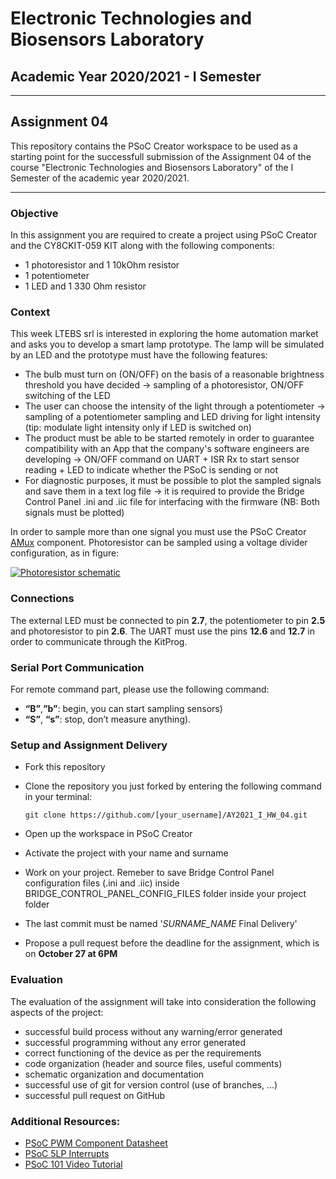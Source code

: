 # Electronic Technologies and Biosensors Laboratory
## Academic Year 2020/2021 - I Semester
---
## Assignment 04
This repository contains the PSoC Creator workspace to be used as a starting point for the successfull submission of the Assignment 04 of the course "Electronic Technologies and Biosensors Laboratory" of the I Semester of the academic year 2020/2021.

---
### Objective
In this assignment you are required to create a project using PSoC Creator and the CY8CKIT-059 KIT along with the following components:
-	1 photoresistor and 1 10kOhm resistor
-	1 potentiometer
-	1 LED and 1 330 Ohm resistor

### Context
This week LTEBS srl is interested in exploring the home automation market and asks you to develop a smart lamp prototype. The lamp will be simulated by an LED and the prototype must have the following features:
- The bulb must turn on (ON/OFF) on the basis of a reasonable brightness threshold you have decided -> sampling of a photoresistor, ON/OFF switching of the LED
- The user can choose the intensity of the light through a potentiometer -> sampling of a potentiometer sampling and LED driving for light intensity (tip: modulate light intensity only if LED is switched on)
- The product must be able to be started remotely in order to guarantee compatibility with an App that the company's software engineers are developing -> ON/OFF command on UART + ISR Rx to start sensor reading + LED to indicate whether the PSoC is sending or not
- For diagnostic purposes, it must be possible to plot the sampled signals and save them in a text log file -> it is required to provide the Bridge Control Panel .ini and .iic file for interfacing with the firmware (NB: Both signals must be plotted)

In order to sample more than one signal you must use the PSoC Creator [AMux](https://www.cypress.com/documentation/component-datasheets/analog-multiplexer-amux) component.
Photoresistor can be sampled using a voltage divider configuration, as in figure:

<a href="https://ibb.co/Vm0pbTk"><img src="https://i.ibb.co/tXwPnD1/Cattura.jpg" alt="Photoresistor schematic" border="0"></a>

### Connections
The external LED must be connected to pin **2.7**, the potentiometer to pin **2.5** and photoresistor to pin **2.6**.
The UART must use the pins **12.6** and **12.7** in order to communicate through the KitProg.

### Serial Port Communication
For remote command part, please use the following command:
- **“B”**,**”b”**: begin, you can start sampling sensors)
- **“S”**, **“s”**: stop, don’t measure anything).

### Setup and Assignment Delivery
- Fork this repository 
- Clone the repository you just forked by entering the following command in your terminal:

    `git clone https://github.com/[your_username]/AY2021_I_HW_04.git`
- Open up the workspace in PSoC Creator
- Activate the project with your name and surname
- Work on your project. Remeber to save Bridge Control Panel configuration files (.ini and .iic) inside BRIDGE_CONTROL_PANEL_CONFIG_FILES folder inside your project folder
- The last commit must be named '*SURNAME_NAME* Final Delivery'
- Propose a pull request before the deadline for the assignment, which is on **October 27 at 6PM**


### Evaluation
The evaluation of the assignment will take into consideration the following aspects of the project:
- successful build process without any warning/error generated
- successful programming without any error generated
- correct functioning of the device as per the requirements
- code organization (header and source files, useful comments)
- schematic organization and documentation
- successful use of git for version control (use of branches, ...)
- successful pull request on GitHub


### Additional Resources:
- [PSoC PWM Component Datasheet](https://www.cypress.com/file/376411/download)
- [PSoC 5LP Interrupts](https://www.cypress.com/file/44256/download)
- [PSoC 101 Video Tutorial](https://www.youtube.com/watch?v=LrXXpQr1itY&list=PLX6sqqUB8iOjsMfGEDcsPSuYLEFCh50Hr)
